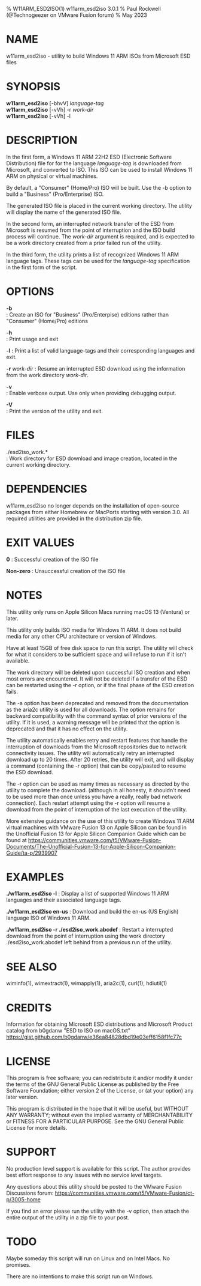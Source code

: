 % W11ARM_ESD2ISO(1) w11arm_esd2iso 3.0.1
% Paul Rockwell (@Technogeezer on VMware Fusion forum)
% May 2023

# NAME
w11arm_esd2iso - utility to build Windows 11 ARM ISOs from Microsoft ESD files

# SYNOPSIS
**w11arm_esd2iso** [-bhvV] *language-tag*\
**w11arm_esd2iso** [-vVh] -r *work-dir*\
**w11arm_esd2iso** [-vVh] -l

# DESCRIPTION
In the first form, a Windows 11 ARM 22H2 ESD (Electronic 
Software Distribution) file for for the language *language-tag* is downloaded from Microsoft,
and converted to ISO. This ISO can be used to install Windows 11 ARM on physical
or virtual machines.
	
By default, a "Consumer" (Home/Pro) ISO will be built. Use the -b option to build
a "Business" (Pro/Enterprise) ISO.

The generated ISO file is placed in the current working directory. The utility
will display the name of the generated ISO file.

In the second form, an interrupted network transfer of the ESD
from Microsoft is resumed from the point of interruption and the ISO build process
will continue. The *work-dir* argument is required, 
and is expected to be a work directory created from a prior failed run of the utility.

In the third form, the utility prints a list of recognized Windows 11 ARM language tags.
These tags can be used for the *language-tag* specification in the first form of the
script. 
	
# OPTIONS

**-b**		
: Create an ISO for "Business" (Pro/Enterpise) editions rather than "Consumer" (Home/Pro) editions

**-h**		
: Print usage and exit

**-l**
: Print a list of valid language-tags and their corresponding languages and exit.

**-r** *work-dir*
: Resume an interrupted ESD download using the information from the work directory
*work-dir*. 
	
**-v**	
: Enable verbose output. Use only when providing debugging output.

**-V**	
: Print the version of the utility and exit.


# FILES
./esd2iso_work.*	
: Work directory for ESD download and image creation, located in the current 
working directory.


# DEPENDENCIES
w11arm_esd2iso no longer depends on the installation of open-source packages from either Homebrew or MacPorts
starting with version 3.0. All required utilities are provided in the distribution zip file.

# EXIT VALUES
**0**
: Successful creation of the ISO file

**Non-zero** 
: Unsuccessful creation of the ISO file
	
# NOTES

This utility only runs on Apple Silicon Macs running macOS 13 (Ventura) or later.

This utility only builds ISO media for Windows 11 ARM. It does not build media 
for any other CPU architecture or version of Windows.

Have at least 15GB of free disk space to run this script. The utility will check 
for what it considers to be sufficient space and will refuse to run if it isn't
available. 

The work directory will be deleted upon successful ISO creation and when most 
errors are encountered. It will not be deleted if a transfer of the ESD can be
restarted using the -r option, or if the final phase of the ESD creation
fails.  

The -a option has been deprecated and removed from the documentation as the aria2c utility
is used for all downloads. The option remains for backward compatibility with the command
syntax of prior versions of the utility. If it is used, a warning message will be printed
that the option is deprecated and that it has no effect on the utility.

The utility automatically enables retry and restart features that handle the interruption 
of downloads from the Microsoft repositories due to network connectivity issues.  The 
utility will automatically retry an interrupted download up to 20 times. After 20 retries,
the utility will exit, and will display a command (containing the -r option) that can be 
copy/pasted to resume the ESD download. 

The -r option can be used as mamy times as necessary as directed by the utility to 
complete the download. (although in all honesty, it shouldn't need to be used more than 
once unless you have a really, really bad network connection). Each restart attempt
using the -r option will resume a download from the point of interruption of the
last execution of the utility. 
			
More extensive guidance on the use of this utility to create Windows 11 ARM virtual
machines with VMware Fusion 13 on Apple Silicon can be found in the 
Unofficial Fusion 13 for Apple Silicon Companion Guide which can be found at
https://communities.vmware.com/t5/VMware-Fusion-Documents/The-Unofficial-Fusion-13-for-Apple-Silicon-Companion-Guide/ta-p/2939907

# EXAMPLES
**./w11arm_esd2iso -l**
: Display a list of supported Windows 11 ARM languages and their associated
language tags. 

**./w11arm_esd2iso en-us**
: Download and build the en-us (US English) language ISO of Windows 11 ARM. 

**./w11arm_esd2iso -r ./esd2iso_work.abcdef**
: Restart a interrupted download from the point of interruption using the
work directory ./esd2iso_work.abcdef left behind from a previous run of the utility.

# SEE ALSO
wiminfo(1), wimextract(1), wimapply(1), aria2c(1), curl(1), hdiutil(1)

# CREDITS
Information for obtaining Microsoft ESD distributions and
Microsoft Product catalog from b0gdanw "ESD to ISO on macOS.txt" 
https://gist.github.com/b0gdanw/e36ea84828dbd19e03eff6158f1fc77c

# LICENSE
This program is free software; you can redistribute it and/or modify
it under the terms of the GNU General Public License as published by
the Free Software Foundation; either version 2 of the License, or
(at your option) any later version.

This program is distributed in the hope that it will be useful,
but WITHOUT ANY WARRANTY; without even the implied warranty of
MERCHANTABILITY or FITNESS FOR A PARTICULAR PURPOSE.  See the
GNU General Public License for more details.
	
# SUPPORT
No production level support is available for this script. The author 
provides best effort response to any issues with no service level targets.

Any questions about this utility should be posted to the VMware Fusion Discussions 
forum: https://communities.vmware.com/t5/VMware-Fusion/ct-p/3005-home

If you find an error please run the utility with the -v option, then attach the entire
output of the utility in a zip file to your post.
	
# TODO
Maybe someday this script will run on Linux and on Intel Macs. No promises.

There are no intentions to make this script run on Windows.


	

